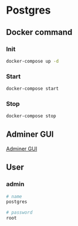 # Postgres

## Docker command

### Init

```bash
docker-compose up -d
```

### Start

```bash
docker-compose start
```

### Stop

```bash
docker-compose stop
```

## Adminer GUI

[Adminer GUI](http://localhost:8880) 

## User

### admin

```bash
# name
postgres

# password
root
```